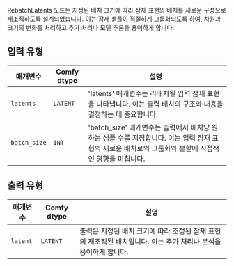 
RebatchLatents 노드는 지정된 배치 크기에 따라 잠재 표현의 배치를 새로운 구성으로 재조직하도록 설계되었습니다. 이는 잠재 샘플이 적절하게 그룹화되도록 하여, 차원과 크기의 변화를 처리하고 추가 처리나 모델 추론을 용이하게 합니다.

## 입력 유형

| 매개변수    | Comfy dtype | 설명 |
|--------------|-------------|-------------|
| `latents`    | `LATENT`    | 'latents' 매개변수는 리배치될 입력 잠재 표현을 나타냅니다. 이는 출력 배치의 구조와 내용을 결정하는 데 중요합니다. |
| `batch_size` | `INT`      | 'batch_size' 매개변수는 출력에서 배치당 원하는 샘플 수를 지정합니다. 이는 입력 잠재 표현의 새로운 배치로의 그룹화와 분할에 직접적인 영향을 미칩니다. |

## 출력 유형

| 매개변수 | Comfy dtype | 설명 |
|-----------|-------------|-------------|
| `latent`  | `LATENT`    | 출력은 지정된 배치 크기에 따라 조정된 잠재 표현의 재조직된 배치입니다. 이는 추가 처리나 분석을 용이하게 합니다. |
